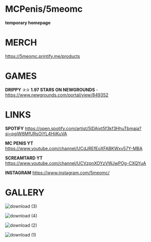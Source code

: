 # MCPenis/5meomc
**temporary homepage**

# MERCH

https://5meomc.printify.me/products

# GAMES

**DRIPPY** ✰✰ **1.97 STARS ON NEWGROUNDS** - https://www.newgrounds.com/portal/view/849352

# LINKS

**SPOTIFY** https://open.spotify.com/artist/5lDAjxt5f3kf3HhuTbmaja?si=pgiW6MfURsOiYL4HiiKuVA

**MC PENIS YT** https://www.youtube.com/channel/UCdJREfEoXFABKWxv57Y-MBA

**SCREAMTARD YT** https://www.youtube.com/channel/UCVzpnXOYzVWJwPOg-CXQYuA

**INSTAGRAM** https://www.instagram.com/5meomc/


# GALLERY

![download (3)](https://user-images.githubusercontent.com/111039846/235381743-ad5694ed-fed1-45c8-9d5f-c6d1965fccb1.gif)

![download (4)](https://user-images.githubusercontent.com/111039846/235381746-bf70bbfe-2b50-4008-bbbf-75cf157c11bb.gif)

![download (2)](https://user-images.githubusercontent.com/111039846/235381760-60974ae1-97c2-4451-8830-985993ad10c6.gif)

![download (1)](https://user-images.githubusercontent.com/111039846/235381762-51940659-8676-4c84-b057-03093d6ac264.gif)

